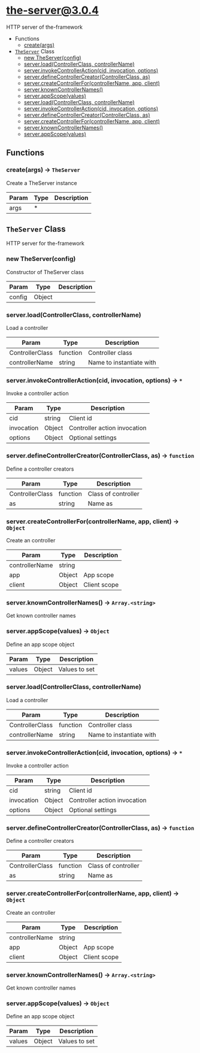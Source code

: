 # the-server@3.0.4

HTTP server of the-framework

+ Functions
  + [create(args)](#the-server-function-create)
+ [`TheServer`](#the-server-classes) Class
  + [new TheServer(config)](#the-server-classes-the-server-constructor)
  + [server.load(ControllerClass, controllerName)](#the-server-classes-the-server-load)
  + [server.invokeControllerAction(cid, invocation, options)](#the-server-classes-the-server-invokeControllerAction)
  + [server.defineControllerCreator(ControllerClass, as)](#the-server-classes-the-server-defineControllerCreator)
  + [server.createControllerFor(controllerName, app, client)](#the-server-classes-the-server-createControllerFor)
  + [server.knownControllerNames()](#the-server-classes-the-server-knownControllerNames)
  + [server.appScope(values)](#the-server-classes-the-server-appScope)
  + [server.load(ControllerClass, controllerName)](#the-server-classes-the-server-load)
  + [server.invokeControllerAction(cid, invocation, options)](#the-server-classes-the-server-invokeControllerAction)
  + [server.defineControllerCreator(ControllerClass, as)](#the-server-classes-the-server-defineControllerCreator)
  + [server.createControllerFor(controllerName, app, client)](#the-server-classes-the-server-createControllerFor)
  + [server.knownControllerNames()](#the-server-classes-the-server-knownControllerNames)
  + [server.appScope(values)](#the-server-classes-the-server-appScope)

## Functions

<a class='md-heading-link' name="the-server-function-create" ></a>

### create(args) -> `TheServer`

Create a TheServer instance

| Param | Type | Description |
| ----- | --- | -------- |
| args | * |  |



<a class='md-heading-link' name="the-server-classes"></a>

## `TheServer` Class

HTTP server for the-framework




<a class='md-heading-link' name="the-server-classes-the-server-constructor" ></a>

### new TheServer(config)

Constructor of TheServer class

| Param | Type | Description |
| ----- | --- | -------- |
| config | Object |  |


<a class='md-heading-link' name="the-server-classes-the-server-load" ></a>

### server.load(ControllerClass, controllerName)

Load a controller

| Param | Type | Description |
| ----- | --- | -------- |
| ControllerClass | function | Controller class |
| controllerName | string | Name to instantiate with |


<a class='md-heading-link' name="the-server-classes-the-server-invokeControllerAction" ></a>

### server.invokeControllerAction(cid, invocation, options) -> `*`

Invoke a controller action

| Param | Type | Description |
| ----- | --- | -------- |
| cid | string | Client id |
| invocation | Object | Controller action invocation |
| options | Object | Optional settings |


<a class='md-heading-link' name="the-server-classes-the-server-defineControllerCreator" ></a>

### server.defineControllerCreator(ControllerClass, as) -> `function`

Define a controller creators

| Param | Type | Description |
| ----- | --- | -------- |
| ControllerClass | function | Class of controller |
| as | string | Name as |


<a class='md-heading-link' name="the-server-classes-the-server-createControllerFor" ></a>

### server.createControllerFor(controllerName, app, client) -> `Object`

Create an controller

| Param | Type | Description |
| ----- | --- | -------- |
| controllerName | string |  |
| app | Object | App scope |
| client | Object | Client scope |


<a class='md-heading-link' name="the-server-classes-the-server-knownControllerNames" ></a>

### server.knownControllerNames() -> `Array.<string>`

Get known controller names

<a class='md-heading-link' name="the-server-classes-the-server-appScope" ></a>

### server.appScope(values) -> `Object`

Define an app scope object

| Param | Type | Description |
| ----- | --- | -------- |
| values | Object | Values to set |


<a class='md-heading-link' name="the-server-classes-the-server-load" ></a>

### server.load(ControllerClass, controllerName)

Load a controller

| Param | Type | Description |
| ----- | --- | -------- |
| ControllerClass | function | Controller class |
| controllerName | string | Name to instantiate with |


<a class='md-heading-link' name="the-server-classes-the-server-invokeControllerAction" ></a>

### server.invokeControllerAction(cid, invocation, options) -> `*`

Invoke a controller action

| Param | Type | Description |
| ----- | --- | -------- |
| cid | string | Client id |
| invocation | Object | Controller action invocation |
| options | Object | Optional settings |


<a class='md-heading-link' name="the-server-classes-the-server-defineControllerCreator" ></a>

### server.defineControllerCreator(ControllerClass, as) -> `function`

Define a controller creators

| Param | Type | Description |
| ----- | --- | -------- |
| ControllerClass | function | Class of controller |
| as | string | Name as |


<a class='md-heading-link' name="the-server-classes-the-server-createControllerFor" ></a>

### server.createControllerFor(controllerName, app, client) -> `Object`

Create an controller

| Param | Type | Description |
| ----- | --- | -------- |
| controllerName | string |  |
| app | Object | App scope |
| client | Object | Client scope |


<a class='md-heading-link' name="the-server-classes-the-server-knownControllerNames" ></a>

### server.knownControllerNames() -> `Array.<string>`

Get known controller names

<a class='md-heading-link' name="the-server-classes-the-server-appScope" ></a>

### server.appScope(values) -> `Object`

Define an app scope object

| Param | Type | Description |
| ----- | --- | -------- |
| values | Object | Values to set |




